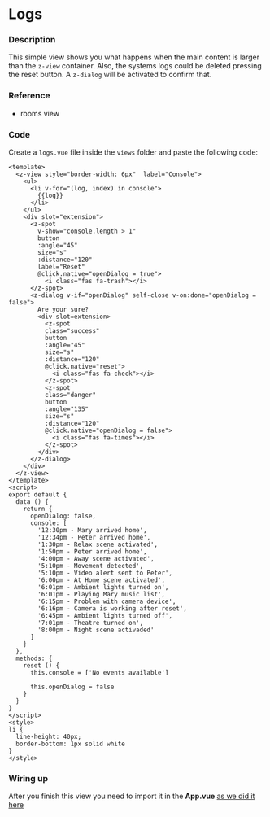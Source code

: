 # Logs

### Description
This simple view shows you what happens when the main content is larger than the `z-view` container. Also, the systems logs could be deleted pressing the reset button. A `z-dialog` will be activated to confirm that.

### Reference
- rooms view

### Code
Create a `logs.vue` file inside the `views` folder and paste the following code:

```vue
<template>
  <z-view style="border-width: 6px"  label="Console">
    <ul>
      <li v-for="(log, index) in console">
        {{log}}
      </li>
    </ul>
    <div slot="extension">
      <z-spot 
        v-show="console.length > 1"
        button
        :angle="45"
        size="s"
        :distance="120"
        label="Reset"
        @click.native="openDialog = true">
          <i class="fas fa-trash"></i>
      </z-spot>
      <z-dialog v-if="openDialog" self-close v-on:done="openDialog = false">
        Are your sure?
        <div slot=extension>
          <z-spot
          class="success" 
          button
          :angle="45"
          size="s"
          :distance="120"
          @click.native="reset">
            <i class="fas fa-check"></i>
          </z-spot>
          <z-spot
          class="danger"
          button
          :angle="135"
          size="s"
          :distance="120"
          @click.native="openDialog = false">
            <i class="fas fa-times"></i>
          </z-spot>
        </div>
      </z-dialog>
    </div>
  </z-view>
</template>
<script>
export default {
  data () {
    return {
      openDialog: false,
      console: [
        '12:30pm - Mary arrived home',
        '12:34pm - Peter arrived home',
        '1:30pm - Relax scene activated',
        '1:50pm - Peter arrived home',
        '4:00pm - Away scene activated',
        '5:10pm - Movement detected',
        '5:10pm - Video alert sent to Peter',
        '6:00pm - At Home scene activated',
        '6:01pm - Ambient lights turned on',
        '6:01pm - Playing Mary music list',
        '6:15pm - Problem with camera device',
        '6:16pm - Camera is working after reset',
        '6:45pm - Ambient lights turned off',
        '7:01pm - Theatre turned on',
        '8:00pm - Night scene activaded'
      ]
    }
  },
  methods: {
    reset () {
      this.console = ['No events available']

      this.openDialog = false
    }
  }
}
</script>
<style>
li {
  line-height: 40px;
  border-bottom: 1px solid white
}
</style>
```

### Wiring up
After you finish this view you need to import it in the **App.vue** [as we did it here](/tutorial/wrapping-views.html)
